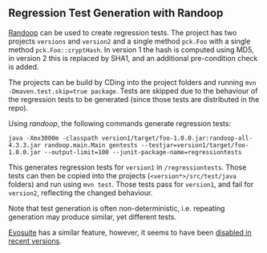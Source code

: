 ## Regression Test Generation with Randoop 

[Randoop](https://randoop.github.io/randoop/) can be used to create regression tests. The project has two projects `versions` and `version2` and a single method `pck.Foo` with a single method `pck.Foo::cryptHash`. In version 1 the hash is computed using MD5, in version 2 this is replaced by SHA1, and an additional pre-condition check is added. 

The projects can be build by CDing into the project folders and running `mvn -Dmaven.test.skip=true package`. Tests are skipped due to the behaviour of the regression tests to be generated (since those tests are distributed in the repo).

Using *randoop*, the following commands generate regression tests:

`java -Xmx3000m -classpath version1/target/foo-1.0.0.jar:randoop-all-4.3.3.jar randoop.main.Main gentests --testjar=version1/target/foo-1.0.0.jar --output-limit=100 --junit-package-name=regressiontests`

This generates regression tests for `version1` in `/regressiontests`. Those tests can then be copied into the projects (`<version*>/src/test/java` folders) and run using `mvn test`. Those tests pass for `version1`, and fail for `version2`, reflecting the changed behaviour.

Note that test generation is often non-deterministic, i.e. repeating generation may produce similar, yet different tests.    


[Evosuite](https://github.com/EvoSuite/) has a similar feature, however, it seems to have been [disabled in recent versions](https://github.com/EvoSuite/evosuite/issues/353).